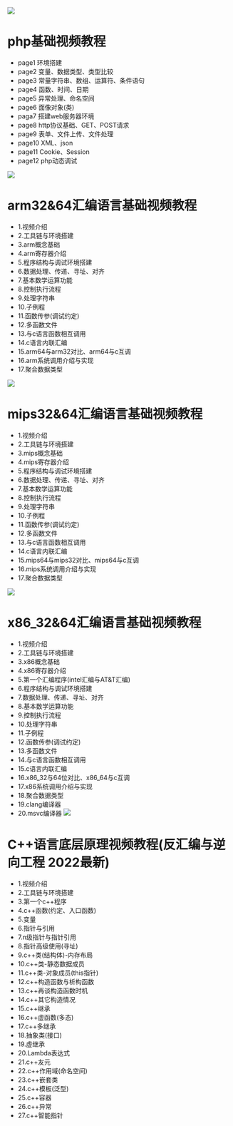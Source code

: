 ![](2.png)
# php基础视频教程
* page1 环境搭建
* page2 变量、数据类型、类型比较
* page3 常量字符串、数组、运算符、条件语句
* page4 函数、时间、日期
* page5 异常处理、命名空间
* page6 面像对象(类)
* paga7 搭建web服务器环境
* page8 http协议基础、GET、POST请求
* page9 表单、文件上传、文件处理
* page10 XML、json
* page11 Cookie、Session
* page12 php动态调试

![](1.png)
# arm32&64汇编语言基础视频教程
* 1.视频介绍
* 2.工具链与环境搭建
* 3.arm概念基础
* 4.arm寄存器介绍
* 5.程序结构与调试环境搭建
* 6.数据处理、传递、寻址、对齐
* 7.基本数学运算功能
* 8.控制执行流程
* 9.处理字符串
* 10.子例程
* 11.函数传参(调试约定)
* 12.多函数文件
* 13.与c语言函数相互调用
* 14.c语言内联汇编
* 15.arm64与arm32对比、arm64与c互调
* 16.arm系统调用介绍与实现
* 17.聚合数据类型

![](3.png)
# mips32&64汇编语言基础视频教程
* 1.视频介绍
* 2.工具链与环境搭建
* 3.mips概念基础
* 4.mips寄存器介绍
* 5.程序结构与调试环境搭建
* 6.数据处理、传递、寻址、对齐
* 7.基本数学运算功能
* 8.控制执行流程
* 9.处理字符串
* 10.子例程
* 11.函数传参(调试约定)
* 12.多函数文件
* 13.与c语言函数相互调用
* 14.c语言内联汇编
* 15.mips64与mips32对比、mips64与c互调
* 16.mips系统调用介绍与实现
* 17.聚合数据类型

![](4.png)

# x86_32&64汇编语言基础视频教程
* 1.视频介绍
* 2.工具链与环境搭建
* 3.x86概念基础
* 4.x86寄存器介绍
* 5.第一个汇编程序(intel汇编与AT&T汇编)
* 6.程序结构与调试环境搭建
* 7.数据处理、传递、寻址、对齐
* 8.基本数学运算功能
* 9.控制执行流程
* 10.处理字符串
* 11.子例程
* 12.函数传参(调试约定)
* 13.多函数文件
* 14.与c语言函数相互调用
* 15.c语言内联汇编
* 16.x86_32与64位对比、x86_64与c互调
* 17.x86系统调用介绍与实现
* 18.聚合数据类型
* 19.clang编译器
* 20.msvc编译器
![](5.png)
# C++语言底层原理视频教程(反汇编与逆向工程 2022最新)
* 1.视频介绍
* 2.工具链与环境搭建
* 3.第一个c++程序
* 4.c++函数(约定、入口函数)
* 5.变量
* 6.指针与引用
* 7.n级指针与指针引用
* 8.指针高级使用(寻址)
* 9.c++类(结构体)-内存布局
* 10.c++类-静态数据成员
* 11.c++类-对象成员(this指针)
* 12.c++构造函数与析构函数
* 13.c++再谈构造函数时机
* 14.c++其它构造情况
* 15.c++继承
* 16.c++虚函数(多态)
* 17.c++多继承
* 18.抽象类(接口)
* 19.虚继承
* 20.Lambda表达式
* 21.c++友元
* 22.c++作用域(命名空间)
* 23.c++嵌套类
* 24.c++模板(泛型)
* 25.c++容器
* 26.c++异常
* 27.c++智能指针



